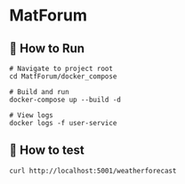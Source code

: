 # MatForum

## 🚀 How to Run

```
# Navigate to project root
cd MatfForum/docker_compose

# Build and run
docker-compose up --build -d

# View logs
docker logs -f user-service
```

## 🧪 How to test

`curl http://localhost:5001/weatherforecast`
